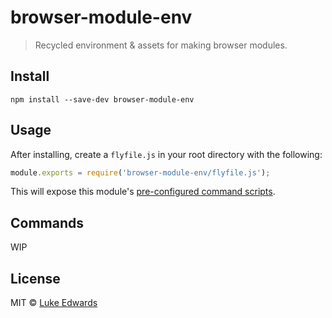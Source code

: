 # browser-module-env

> Recycled environment & assets for making browser modules.

## Install

```
npm install --save-dev browser-module-env
```

## Usage

After installing, create a `flyfile.js` in your root directory with the following:

```js
module.exports = require('browser-module-env/flyfile.js');
```

This will expose this module's [pre-configured command scripts](#commands).

## Commands

WIP

## License

MIT © [Luke Edwards](https://lukeed.com)

